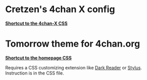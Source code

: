 # Cretzen's 4chan X config

<b> [Shortcut to the 4chan-X CSS](https://raw.githubusercontent.com/hellotinh03/4chanX-config/main/4chink.css) </b>


# Tomorrow theme for 4chan.org

<b> [Shortcut to the homepage CSS](https://raw.githubusercontent.com/hellotinh03/4chanX-config/main/dark-reader.css) </b>

Requires a CSS customizing extension like [Dark Reader](https://github.com/darkreader/darkreader) or [Stylus](https://github.com/openstyles/stylus). Instruction is in the CSS file.

